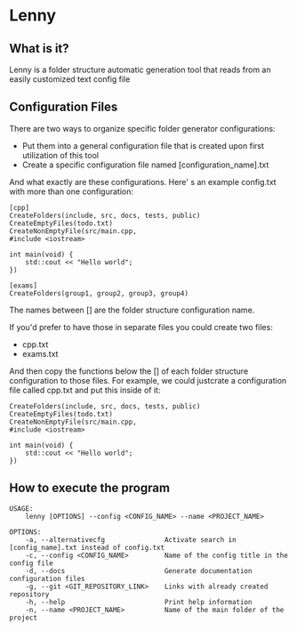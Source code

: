 # Lenny 

## What is it?

Lenny is a folder structure automatic generation tool that reads from an easily customized text config file

## Configuration Files

There are two ways to organize specific folder generator configurations:
- Put them into a general configuration file that is created upon first utilization of this tool
- Create a specific configuration file named [configuration_name].txt

And what exactly are these configurations. Here' s an example config.txt with more than one configuration:
```
[cpp]
CreateFolders(include, src, docs, tests, public)
CreateEmptyFiles(todo.txt)
CreateNonEmptyFile(src/main.cpp, 
#include <iostream>

int main(void) {
	std::cout << "Hello world";
})

[exams]
CreateFolders(group1, group2, group3, group4)

```

The names between [] are the folder structure configuration name.

If you'd prefer to have those in separate files you could create two files:
- cpp.txt
- exams.txt

And then copy the functions below the [] of each folder structure configuration to those files. For example, we could justcrate a configuration file called cpp.txt and put this inside of it:

```
CreateFolders(include, src, docs, tests, public)
CreateEmptyFiles(todo.txt)
CreateNonEmptyFile(src/main.cpp, 
#include <iostream>

int main(void) {
	std::cout << "Hello world";
})

```

## How to execute the program
```
USAGE:
    lenny [OPTIONS] --config <CONFIG_NAME> --name <PROJECT_NAME>

OPTIONS:
    -a, --alternativecfg               Activate search in [config_name].txt instead of config.txt
    -c, --config <CONFIG_NAME>         Name of the config title in the config file
    -d, --docs                         Generate documentation configuration files
    -g, --git <GIT_REPOSITORY_LINK>    Links with already created repository
    -h, --help                         Print help information
    -n, --name <PROJECT_NAME>          Name of the main folder of the project
```
